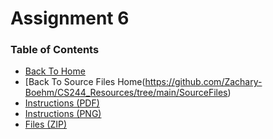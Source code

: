 # Assignment 6

### Table of Contents

* [Back To Home](https://github.com/Zachary-Boehm/CS244_Resources/tree/main)
* [Back To Source Files Home(https://github.com/Zachary-Boehm/CS244_Resources/tree/main/SourceFiles)
* [Instructions (PDF)](/SourceFiles/Assignment6//CS244_Assignment6.pdf)
* [Instructions (PNG)](/SourceFiles/Assignment6//CS244_Assignment_6.png)
* [Files (ZIP)](/SourceFiles/Assignment6//Project6_OldVersion.zip)